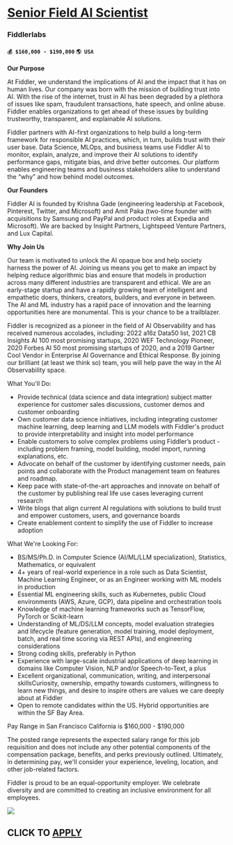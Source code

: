 # [Senior Field AI Scientist](https://www.remotewlb.com/apply/senior-field-ai-scientist-46318)  
### Fiddlerlabs  
#### `💰 $160,000 - $190,000` `🌎 USA`  

**Our Purpose**

At Fiddler, we understand the implications of AI and the impact that it has on human lives. Our company was born with the mission of building trust into AI. With the rise of the internet, trust in AI has been degraded by a plethora of issues like spam, fraudulent transactions, hate speech, and online abuse. Fiddler enables organizations to get ahead of these issues by building trustworthy, transparent, and explainable AI solutions.

Fiddler partners with AI-first organizations to help build a long-term framework for responsible AI practices, which, in turn, builds trust with their user base. Data Science, MLOps, and business teams use Fiddler AI to monitor, explain, analyze, and improve their AI solutions to identify performance gaps, mitigate bias, and drive better outcomes. Our platform enables engineering teams and business stakeholders alike to understand the “why” and how behind model outcomes.

**Our Founders**

Fiddler AI is founded by Krishna Gade (engineering leadership at Facebook, Pinterest, Twitter, and Microsoft) and Amit Paka (two-time founder with acquisitions by Samsung and PayPal and product roles at Expedia and Microsoft). We are backed by Insight Partners, Lightspeed Venture Partners, and Lux Capital.

**Why Join Us**

Our team is motivated to unlock the AI opaque box and help society harness the power of AI. Joining us means you get to make an impact by helping reduce algorithmic bias and ensure that models in production across many different industries are transparent and ethical. We are an early-stage startup and have a rapidly growing team of intelligent and empathetic doers, thinkers, creators, builders, and everyone in between. The AI and ML industry has a rapid pace of innovation and the learning opportunities here are monumental. This is your chance to be a trailblazer.

Fiddler is recognized as a pioneer in the field of AI Observability and has received numerous accolades, including: 2022 a16z Data50 list, 2021 CB Insights AI 100 most promising startups, 2020 WEF Technology Pioneer, 2020 Forbes AI 50 most promising startups of 2020, and a 2019 Gartner Cool Vendor in Enterprise AI Governance and Ethical Response. By joining our brilliant (at least we think so) team, you will help pave the way in the AI Observability space.

  
  

What You'll Do:

  * Provide technical (data science and data integration) subject matter experience for customer sales discussions, customer demos and customer onboarding
  * Own customer data science initiatives, including integrating customer machine learning, deep learning and LLM models with Fiddler's product to provide interpretability and insight into model performance
  * Enable customers to solve complex problems using Fiddler’s product - including problem framing, model building, model import, running explanations, etc. 
  * Advocate on behalf of the customer by identifying customer needs, pain points and collaborate with the Product management team on features and roadmap.
  * Keep pace with state-of-the-art approaches and innovate on behalf of the customer by publishing real life use cases leveraging current research
  * Write blogs that align current AI regulations with solutions to build trust and empower customers, users, and governance boards
  * Create enablement content to simplify the use of Fiddler to increase adoption

  
  

What We're Looking For:

  * BS/MS/Ph.D. in Computer Science (AI/ML/LLM specialization), Statistics, Mathematics, or equivalent 
  * 4+ years of real-world experience in a role such as Data Scientist, Machine Learning Engineer, or as an Engineer working with ML models in production
  * Essential ML engineering skills, such as Kubernetes, public Cloud environments (AWS, Azure, GCP), data pipeline and orchestration tools
  * Knowledge of machine learning frameworks such as TensorFlow, PyTorch or Scikit-learn
  * Understanding of ML/DS/LLM concepts, model evaluation strategies and lifecycle (feature generation, model training, model deployment, batch, and real time scoring via REST APIs), and engineering considerations
  * Strong coding skills, preferably in Python
  * Experience with large-scale industrial applications of deep learning in domains like Computer Vision, NLP and/or Speech-to-Text, a plus
  * Excellent organizational, communication, writing, and interpersonal skillsCuriosity, ownership, empathy towards customers, willingness to learn new things, and desire to inspire others are values we care deeply about at Fiddler
  * Open to remote candidates within the US. Hybrid opportunities are within the SF Bay Area.

Pay Range in San Francisco California is $160,000 - $190,000

The posted range represents the expected salary range for this job requisition and does not include any other potential components of the compensation package, benefits, and perks previously outlined. Ultimately, in determining pay, we'll consider your experience, leveling, location, and other job-related factors.

Fiddler is proud to be an equal-opportunity employer. We celebrate diversity and are committed to creating an inclusive environment for all employees.

![](https://remotive.com/job/track/1899587/blank.gif?source=public_api)  
## CLICK TO [APPLY](https://www.remotewlb.com/apply/senior-field-ai-scientist-46318)

